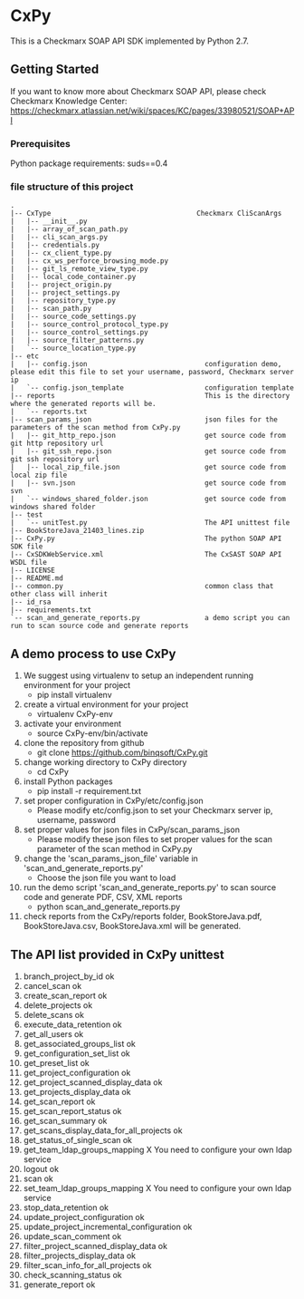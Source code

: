 # CxPy
This is a Checkmarx SOAP API SDK implemented by Python 2.7.

## Getting Started
If you want to know more about Checkmarx SOAP API, please check Checkmarx Knowledge Center: https://checkmarx.atlassian.net/wiki/spaces/KC/pages/33980521/SOAP+API 

### Prerequisites
Python package requirements:
    suds==0.4
    
### file structure of this project


```
.
|-- CxType                                    Checkmarx CliScanArgs
|   |-- __init__.py
|   |-- array_of_scan_path.py
|   |-- cli_scan_args.py
|   |-- credentials.py
|   |-- cx_client_type.py
|   |-- cx_ws_perforce_browsing_mode.py
|   |-- git_ls_remote_view_type.py
|   |-- local_code_container.py
|   |-- project_origin.py
|   |-- project_settings.py
|   |-- repository_type.py
|   |-- scan_path.py
|   |-- source_code_settings.py
|   |-- source_control_protocol_type.py
|   |-- source_control_settings.py
|   |-- source_filter_patterns.py
|   `-- source_location_type.py
|-- etc
|   |-- config.json                             configuration demo, please edit this file to set your username, password, Checkmarx server ip
|   `-- config.json_template                    configuration template
|-- reports                                     This is the directory where the generated reports will be.
|   `-- reports.txt
|-- scan_params_json                            json files for the parameters of the scan method from CxPy.py
|   |-- git_http_repo.json                      get source code from git http repository url
|   |-- git_ssh_repo.json                       get source code from git ssh repository url
|   |-- local_zip_file.json                     get source code from local zip file
|   |-- svn.json                                get source code from svn
|   `-- windows_shared_folder.json              get source code from windows shared folder
|-- test
|   `-- unitTest.py                             The API unittest file
|-- BookStoreJava_21403_lines.zip
|-- CxPy.py                                     The python SOAP API SDK file
|-- CxSDKWebService.xml                         The CxSAST SOAP API WSDL file
|-- LICENSE
|-- README.md
|-- common.py                                   common class that other class will inherit
|-- id_rsa
|-- requirements.txt
`-- scan_and_generate_reports.py                a demo script you can run to scan source code and generate reports
```

## A demo process to use CxPy
 1. We suggest using virtualenv to setup an independent running environment for your project
     * pip install virtualenv
 2. create a virtual environment for your project
     * virtualenv CxPy-env
 3. activate your environment
     * source CxPy-env/bin/activate
 4. clone the repository from github
     * git clone  https://github.com/binqsoft/CxPy.git
 5. change working directory to CxPy directory
     * cd CxPy
 6. install Python packages
     * pip install -r requirement.txt
 7. set proper configuration in CxPy/etc/config.json
     * Please modify etc/config.json to set your Checkmarx server ip, username, password
 8. set proper values for json files in CxPy/scan_params_json
     * Please modify these json files to set proper values for the scan parameter of the scan method in CxPy.py
 9. change the 'scan_params_json_file' variable in 'scan_and_generate_reports.py'
     * Choose the json file you want to load
 9. run the demo script 'scan_and_generate_reports.py' to scan source code and generate PDF, CSV, XML reports
     * python scan_and_generate_reports.py
 10. check reports from the CxPy/reports folder, BookStoreJava.pdf, BookStoreJava.csv, BookStoreJava.xml will be generated.
 
 
 ## The API list provided in CxPy                    unittest
 1.  branch_project_by_id                               ok
 2.  cancel_scan                                        ok
 3.  create_scan_report                                 ok
 4.  delete_projects                                    ok
 5.  delete_scans                                       ok
 6.  execute_data_retention                             ok
 7.  get_all_users                                      ok
 8.  get_associated_groups_list                         ok
 9. get_configuration_set_list                          ok
 10. get_preset_list                                    ok
 11. get_project_configuration                          ok
 12. get_project_scanned_display_data                   ok
 13. get_projects_display_data                          ok
 14. get_scan_report                                    ok
 15. get_scan_report_status                             ok
 16. get_scan_summary                                   ok
 17. get_scans_display_data_for_all_projects            ok
 18. get_status_of_single_scan                          ok
 19. get_team_ldap_groups_mapping                       X       You need to configure your own ldap service
 20. logout                                             ok
 21. scan                                               ok
 22. set_team_ldap_groups_mapping                       X       You need to configure your own ldap service
 23. stop_data_retention                                ok
 24. update_project_configuration                       ok
 25. update_project_incremental_configuration           ok
 26. update_scan_comment                                ok
 27. filter_project_scanned_display_data                ok
 28. filter_projects_display_data                       ok
 29. filter_scan_info_for_all_projects                  ok
 30. check_scanning_status                              ok
 31. generate_report                                    ok